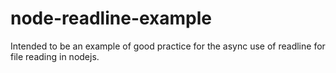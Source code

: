 # node-readline-example

Intended to be an example of good practice for the async use of readline for file reading in nodejs.
